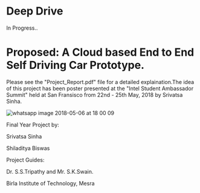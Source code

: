 # Deep Drive

In Progress..

# Proposed: A Cloud based End to End Self Driving Car Prototype.

Please see the "Project_Report.pdf" file for a detailed explaination.The idea of this project has been poster presented at the "Intel Student Ambassador Summit" held at San Fransisco from 22nd - 25th May, 2018 by Srivatsa Sinha.

![whatsapp image 2018-05-06 at 18 00 09](https://user-images.githubusercontent.com/15217992/40598515-bc5b58f6-6265-11e8-994f-eabbe73eeb90.jpeg)

Final Year Project by:

Srivatsa Sinha

Shiladitya Biswas

Project Guides:

Dr. S.S.Tripathy and Mr. S.K.Swain.

Birla Institute of Technology, Mesra
 

